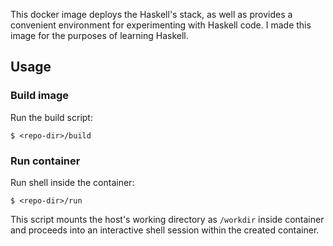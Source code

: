 This docker image deploys the Haskell's stack, as well as provides
a convenient environment for experimenting with Haskell code.
I made this image for the purposes of learning Haskell.

## Usage

### Build image

Run the build script:
```
$ <repo-dir>/build
```

### Run container

Run shell inside the container:
```
$ <repo-dir>/run
```
This script mounts the host's working directory as `/workdir` inside container
and proceeds into an interactive shell session within the created container.
